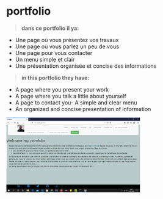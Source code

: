 # portfolio 

> **dans ce portfolio il ya:**

- Une page où vous présentez vos travaux
- Une page où vous parlez un peu de vous
- Une page pour vous contacter
- Un menu simple et clair
- Une présentation organisée et concise des informations

> **in  this portfolio they have:**

- A page where you present your work
- A page where you talk a little about yourself
- A page to contact you- A simple and clear menu
- An organized and concise presentation of information

 <img src="home.png" width="350" alt="accessibility text">